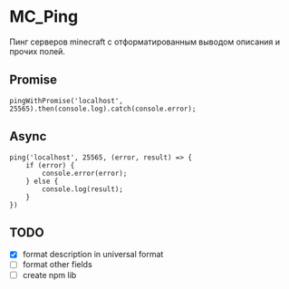 # MC_Ping

Пинг серверов minecraft с отформатированным выводом описания и прочих полей.




## Promise
```
pingWithPromise('localhost', 25565).then(console.log).catch(console.error);
```

## Async
```
ping('localhost', 25565, (error, result) => {
    if (error) {
        console.error(error);
    } else {
        console.log(result);
    }
})
```


## TODO

- [x] format description in universal format
- [ ] format other fields
- [ ] create npm lib
